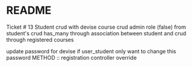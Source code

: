 # README
Ticket # 13
 Student crud with devise
 course crud 
 admin role (false) from student's crud
 has_many through association between student and crud through registered courses

update password for devise 
if user_student only want to change this password
METHOD ::  registration controller override 